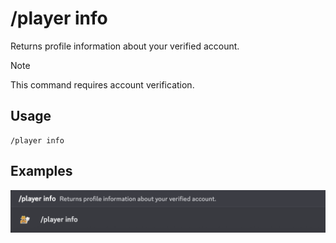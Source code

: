 # /player info

Returns profile information about your verified account.

> [!NOTE]
> This command requires account verification.

## Usage

```
/player info
```

## Examples

<img src="../../_media/examples/player/info-0.png" class="rounded-corners" draggable="false">